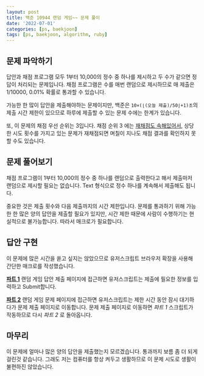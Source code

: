 ```yaml
---
layout: post
title: 백준 10944 랜덤 게임~~ 문제 풀이
date: '2022-07-01'
categories: [ps, baekjoon]
tags: [ps, baekjoon, algorithm, ruby]
---
```


## 문제 파악하기

답안과 채점 프로그램 모두 1부터 10,000의 정수 중 하나를 제시하고 두 수가 같으면 정답이 처리되는 문제입니다. 채점 프로그램은 수를 매번 랜덤으로 제시하므로 매 제출은 1/10000, 0.01% 확률로 통과할 수 있습니다.  

가능한 한 많이 답안을 제출해야하는 문제이지만, 백준은 `10×(⌊(오늘 제출)/50⌋+1)초`의 제출 시간 제한이 있으므로 하루에 제출할 수 있는 문제 수에는 한계가 있습니다.  

또, 이 문제의 채점 우선 순위는 3입니다. 채점 순위 3 에는 [재채점도 속해있어서,](https://help.acmicpc.net/judge/queue) 상당한 시도 횟수를 가지고 있는 문제가 재채점되면 며칠이 지나도 채점 결과를 확인하지 못할 수도 있습니다.  

## 문제 풀어보기

채점 프로그램이 1부터 10,000의 정수 중 하나를 랜덤으로 출력한다고 해서 제출마저 랜덤으로 제시할 필요는 없습니다. Text 형식으로 정수 하나를 계속해서 제출해도 됩니다.  

중요한 것은 제출 횟수와 다음 제출까지의 시간 제한입니다. 문제를 통과하기 위해 가능한 한 많은 양의 답안을 제출할 필요가 있지만, 시간 제한 때문에 사람이 수행하기는 현실적으로 불가능합니다. 따라서 매크로가 필요합니다.  

## 답안 구현

이 문제에 많은 시간을 쏟고 싶지는 않았으므로 유저스크립트 브라우저 확장을 사용해 간단한 매크로를 작성했습니다.  

[**파트 1**](https://github.com/ShapeLayer/training/blob/main/tasks/online_judge/baekjoon/javascript/10944.1.js) 랜덤 게임 답안 제출 페이지에 접근하면 유저스크립트는 제출에 필요한 정보를 입력하고 Submit합니다.  

[**파트 2**](https://github.com/ShapeLayer/training/blob/main/tasks/online_judge/baekjoon/javascript/10944.2.js) 랜덤 게임 문제 페이지에 접근하면 유저스크립트는 제한 시간 동안 잠시 대기하다가 문제 제출 페이지로 이동합니다. 문제 제출 페이지로 이동하면 _파트 1_ 스크립트가 작동하므로 다시 _파트 2_ 로 돌아옵니다.  

## 마무리

이 문제에 얼마나 많은 양의 답안을 제출했는지 모르겠습니다. 통과까지 보름 좀 더 되게 걸린것 같습니다. 그래도 저는 컴퓨터를 항상 켜두고 생활하므로 이 문제 시도로 생활이 불편하진 않았습니다.  
